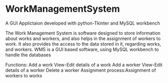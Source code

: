# WorkManagementSystem
A GUI Applictaion developed with python-Tkinter and MySQL workbench

The Work Management System is software designed to store information about works and workers, and also helps in the assignment of workers to work. It also provides the access to the data stored in it, regarding works, and workers. WMS is a GUI based software, using MySQL workbench to handle the databases

Functions:
Add a work
View-Edit details of a work
Add a worker
View-Edit details of a worker
Delete  a worker
Assignment process:Assignment of workers to works
